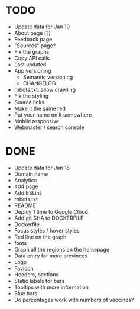 # TODO

- Update data for Jan 19
- About page (?)
- Feedback page
- "Sources" page?
- Fix the graphs
- Copy API calls
- Last updated
- App versioning
  - Semantic versioning
  - CHANGELOG
- robots.txt: allow crawling
- Fix the styling
- Source links
- Make it the same red
- Put your name on it somewhere
- Mobile responsive
- Webmaster / search console

# DONE

- Update data for Jan 18
- Domain name
- Analytics
- 404 page
- Add ESLint
- robots.txt
- README
- Deploy 1 time to Google Cloud
- Add git SHA to DOCKERFILE
- Dockerfile
- Focus styles / hover styles
- Red line on the graph
- fonts
- Graph all the regions on the homepage
- Data entry for more provinces
- Logo
- Favicon
- Headers, sections
- Static labels for bars
- Tooltips with more information
- Blue bars
- Do percentages work with numbers of vaccines?
